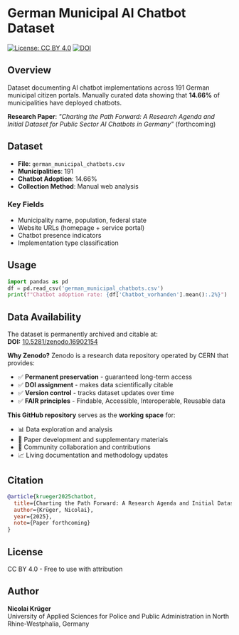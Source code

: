 # German Municipal AI Chatbot Dataset

[![License: CC BY 4.0](https://img.shields.io/badge/License-CC_BY_4.0-lightgrey.svg)](https://creativecommons.org/licenses/by/4.0/)
[![DOI](https://zenodo.org/badge/DOI/10.5281/zenodo.16902154.svg)](https://doi.org/10.5281/zenodo.16902154)

## Overview

Dataset documenting AI chatbot implementations across 191 German municipal citizen portals. Manually curated data showing that **14.66%** of municipalities have deployed chatbots.

**Research Paper**: *"Charting the Path Forward: A Research Agenda and Initial Dataset for Public Sector AI Chatbots in Germany"* (forthcoming)

## Dataset

- **File**: `german_municipal_chatbots.csv`
- **Municipalities**: 191
- **Chatbot Adoption**: 14.66%
- **Collection Method**: Manual web analysis

### Key Fields
- Municipality name, population, federal state
- Website URLs (homepage + service portal)
- Chatbot presence indicators
- Implementation type classification

## Usage

```python
import pandas as pd
df = pd.read_csv('german_municipal_chatbots.csv')
print(f"Chatbot adoption rate: {df['Chatbot_vorhanden'].mean():.2%}")
```

## Data Availability

The dataset is permanently archived and citable at:  
**DOI:** [10.5281/zenodo.16902154](https://doi.org/10.5281/zenodo.16902154)

**Why Zenodo?** Zenodo is a research data repository operated by CERN that provides:
- ✅ **Permanent preservation** - guaranteed long-term access
- ✅ **DOI assignment** - makes data scientifically citable
- ✅ **Version control** - tracks dataset updates over time
- ✅ **FAIR principles** - Findable, Accessible, Interoperable, Reusable data

**This GitHub repository** serves as the **working space** for:
- 📊 Data exploration and analysis
- 📄 Paper development and supplementary materials  
- 🤝 Community collaboration and contributions
- 📈 Living documentation and methodology updates

## Citation

```bibtex
@article{krueger2025chatbot,
  title={Charting the Path Forward: A Research Agenda and Initial Dataset for Public Sector AI Chatbots in Germany},
  author={Krüger, Nicolai},
  year={2025},
  note={Paper forthcoming}
}
```

## License

CC BY 4.0 - Free to use with attribution

## Author

**Nicolai Krüger**  
University of Applied Sciences for Police and Public Administration in North Rhine-Westphalia, Germany
